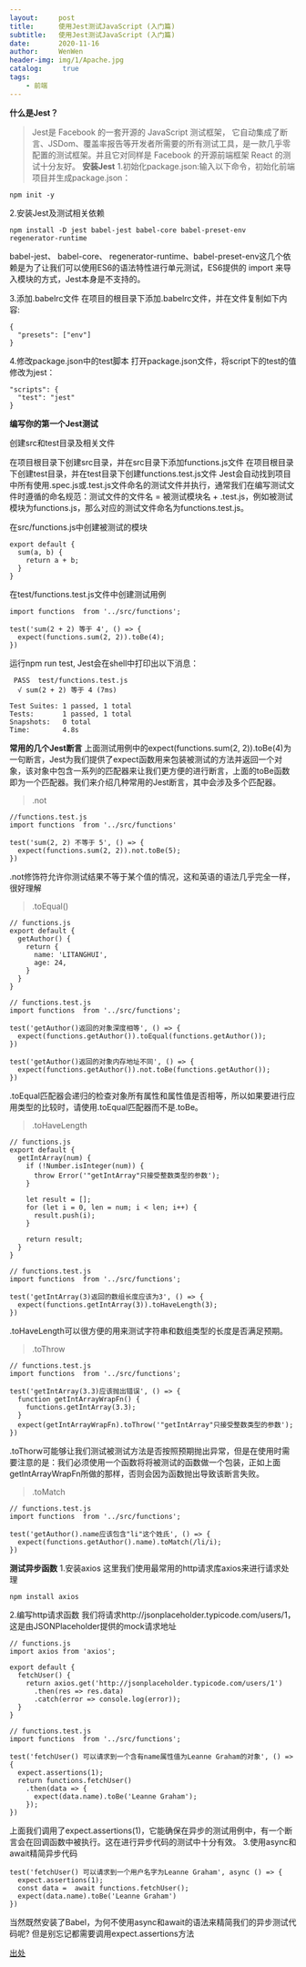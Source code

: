 ```yaml
---
layout:     post
title:      使用Jest测试JavaScript (入门篇)
subtitle:   使用Jest测试JavaScript (入门篇)
date:       2020-11-16
author:     WenWen
header-img: img/1/Apache.jpg
catalog: 	 true
tags:
    - 前端
---
```

**什么是Jest？**
> Jest是 Facebook 的一套开源的 JavaScript 测试框架， 它自动集成了断言、JSDom、覆盖率报告等开发者所需要的所有测试工具，是一款几乎零配置的测试框架。并且它对同样是 Facebook 的开源前端框架 React 的测试十分友好。
**安装Jest**
1.初始化package.json:输入以下命令，初始化前端项目并生成package.json：
```
npm init -y
```
2.安装Jest及测试相关依赖
```
npm install -D jest babel-jest babel-core babel-preset-env regenerator-runtime
```
babel-jest、 babel-core、 regenerator-runtime、babel-preset-env这几个依赖是为了让我们可以使用ES6的语法特性进行单元测试，ES6提供的 import 来导入模块的方式，Jest本身是不支持的。

3.添加.babelrc文件
在项目的根目录下添加.babelrc文件，并在文件复制如下内容:
```
{
  "presets": ["env"]
}
```
4.修改package.json中的test脚本
打开package.json文件，将script下的test的值修改为jest：
```
"scripts": {
  "test": "jest"
}
```
**编写你的第一个Jest测试**

创建src和test目录及相关文件

在项目根目录下创建src目录，并在src目录下添加functions.js文件
在项目根目录下创建test目录，并在test目录下创建functions.test.js文件
Jest会自动找到项目中所有使用.spec.js或.test.js文件命名的测试文件并执行，通常我们在编写测试文件时遵循的命名规范：测试文件的文件名 = 被测试模块名 + .test.js，例如被测试模块为functions.js，那么对应的测试文件命名为functions.test.js。

在src/functions.js中创建被测试的模块

```
export default {
  sum(a, b) {
    return a + b;
  }
}
```
在test/functions.test.js文件中创建测试用例
```
import functions  from '../src/functions';

test('sum(2 + 2) 等于 4', () => {
  expect(functions.sum(2, 2)).toBe(4);
})
```
运行npm run test, Jest会在shell中打印出以下消息：

```
 PASS  test/functions.test.js
  √ sum(2 + 2) 等于 4 (7ms)

Test Suites: 1 passed, 1 total
Tests:       1 passed, 1 total
Snapshots:   0 total
Time:        4.8s
```
**常用的几个Jest断言**
上面测试用例中的expect(functions.sum(2, 2)).toBe(4)为一句断言，Jest为我们提供了expect函数用来包装被测试的方法并返回一个对象，该对象中包含一系列的匹配器来让我们更方便的进行断言，上面的toBe函数即为一个匹配器。我们来介绍几种常用的Jest断言，其中会涉及多个匹配器。

>.not
```
//functions.test.js
import functions  from '../src/functions'

test('sum(2, 2) 不等于 5', () => {
  expect(functions.sum(2, 2)).not.toBe(5);
})
```
.not修饰符允许你测试结果不等于某个值的情况，这和英语的语法几乎完全一样，很好理解

>.toEqual()

```
// functions.js
export default {
  getAuthor() {
    return {
      name: 'LITANGHUI',
      age: 24,
    }
  }
}
```

```
// functions.test.js
import functions  from '../src/functions';

test('getAuthor()返回的对象深度相等', () => {
  expect(functions.getAuthor()).toEqual(functions.getAuthor());
})

test('getAuthor()返回的对象内存地址不同', () => {
  expect(functions.getAuthor()).not.toBe(functions.getAuthor());
})
```
.toEqual匹配器会递归的检查对象所有属性和属性值是否相等，所以如果要进行应用类型的比较时，请使用.toEqual匹配器而不是.toBe。

>.toHaveLength

```
// functions.js
export default {
  getIntArray(num) {
    if (!Number.isInteger(num)) {
      throw Error('"getIntArray"只接受整数类型的参数');
    }

    let result = [];
    for (let i = 0, len = num; i < len; i++) {
      result.push(i);
    }
    
    return result;
  }
}
```
```
// functions.test.js
import functions  from '../src/functions';

test('getIntArray(3)返回的数组长度应该为3', () => {
  expect(functions.getIntArray(3)).toHaveLength(3);
})
```
.toHaveLength可以很方便的用来测试字符串和数组类型的长度是否满足预期。
>.toThrow
```
// functions.test.js
import functions  from '../src/functions';

test('getIntArray(3.3)应该抛出错误', () => {
  function getIntArrayWrapFn() {
    functions.getIntArray(3.3);
  }
  expect(getIntArrayWrapFn).toThrow('"getIntArray"只接受整数类型的参数');
})
```
.toThorw可能够让我们测试被测试方法是否按照预期抛出异常，但是在使用时需要注意的是：我们必须使用一个函数将将被测试的函数做一个包装，正如上面getIntArrayWrapFn所做的那样，否则会因为函数抛出导致该断言失败。

>.toMatch

```
// functions.test.js
import functions  from '../src/functions';

test('getAuthor().name应该包含"li"这个姓氏', () => {
  expect(functions.getAuthor().name).toMatch(/li/i);
})
```
**测试异步函数**
1.安装axios
这里我们使用最常用的http请求库axios来进行请求处理
```
npm install axios
```
2.编写http请求函数
我们将请求http://jsonplaceholder.typicode.com/users/1，这是由JSONPlaceholder提供的mock请求地址
```
// functions.js
import axios from 'axios';

export default {
  fetchUser() {
    return axios.get('http://jsonplaceholder.typicode.com/users/1')
      .then(res => res.data)
      .catch(error => console.log(error));
  }
}
```
```
// functions.test.js
import functions  from '../src/functions';

test('fetchUser() 可以请求到一个含有name属性值为Leanne Graham的对象', () => {
  expect.assertions(1);
  return functions.fetchUser()
    .then(data => {
      expect(data.name).toBe('Leanne Graham');
    });
})
```
上面我们调用了expect.assertions(1)，它能确保在异步的测试用例中，有一个断言会在回调函数中被执行。这在进行异步代码的测试中十分有效。
3.使用async和await精简异步代码
```
test('fetchUser() 可以请求到一个用户名字为Leanne Graham', async () => {
  expect.assertions(1);
  const data =  await functions.fetchUser();
  expect(data.name).toBe('Leanne Graham')
})
```
当然既然安装了Babel，为何不使用async和await的语法来精简我们的异步测试代码呢? 但是别忘记都需要调用expect.assertions方法




[出处](https://www.jianshu.com/p/70a4f026a0f1)

